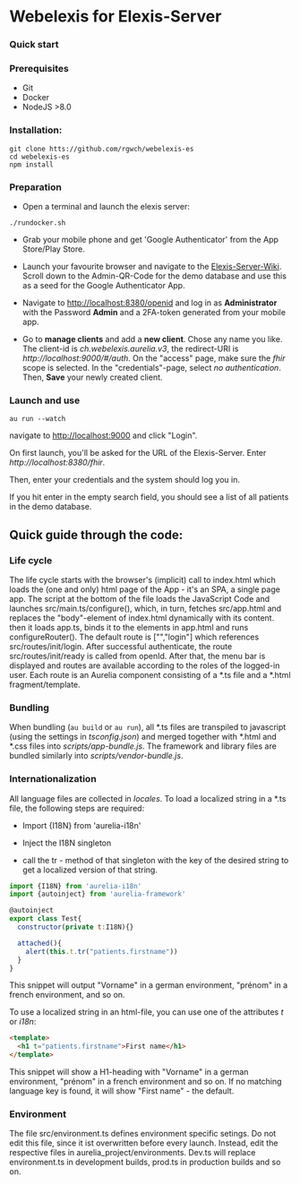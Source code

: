 # Webelexis for Elexis-Server 

### Quick start

### Prerequisites

* Git
* Docker
* NodeJS >8.0

### Installation:

```
git clone htts://github.com/rgwch/webelexis-es
cd webelexis-es
npm install
```

### Preparation

* Open a terminal and launch the elexis server:

```
./rundocker.sh
```

* Grab your mobile phone and get 'Google Authenticator' from the App Store/Play Store.

* Launch your favourite browser and navigate to the [Elexis-Server-Wiki](https://github.com/elexis/elexis-server/wiki/SMART-on-FHIR). Scroll down to the Admin-QR-Code for the demo database and use this as a seed for the Google Authenticator App.


* Navigate to <http://localhost:8380/openid> and log in as **Administrator** with the Password **Admin** and a 2FA-token generated from your mobile app.

* Go to **manage clients** and add a **new client**. Chose any name you like. The client-id is *ch.webelexis.aurelia.v3*, the redirect-URI is *http://localhost:9000/#/auth*. On the "access" page, make sure
the *fhir* scope is selected. In the "credentials"-page, select *no authentication*. Then, **Save** your newly created client.



### Launch and use

```
au run --watch
``` 

navigate to <http://localhost:9000> and click "Login".

On first launch, you'll be asked for the URL of the Elexis-Server. Enter *http://localhost:8380/fhir*.

Then, enter your credentials and the system should log you in.

If you hit enter in the empty search field, you should see a list of all patients in the demo database.


## Quick guide through the code:

### Life cycle

The life cycle starts with the browser's (implicit) call to index.html which loads the (one and only) html page of the App - it's an SPA, a single page app. The script at the bottom of the file loads the JavaScript Code and launches src/main.ts/configure(), which, in turn, fetches src/app.html and replaces the "body"-element of index.html dynamically with its content. then it loads app.ts, binds it to the elements in app.html and runs configureRouter(). The default route is ["","login"] which references src/routes/init/login. After successful authenticate, the route src/routes/init/ready is called from openId. After that, the menu bar is displayed and routes are available according to the roles of the logged-in user. Each route is an Aurelia component consisting of a *.ts file and a *.html fragment/template.

### Bundling

When bundling (`au build` or `au run`), all *.ts files are transpiled to javascript (using the settings in *tsconfig.json*) and merged together with *.html and *.css files into *scripts/app-bundle.js*. The framework and library files are bundled similarly into *scripts/vendor-bundle.js*.

### Internationalization

All language files are collected in *locales*. To load a localized string in a *.ts file, the following steps are required:

* Import {I18N} from 'aurelia-i18n'

* Inject the I18N singleton

* call the tr - method of that singleton with the key of the desired string to get a localized version of that string.

```javascript
import {I18N} from 'aurelia-i18n'
import {autoinject} from 'aurelia-framework'

@autoinject
export class Test{
  constructor(private t:I18N){}

  attached(){
    alert(this.t.tr("patients.firstname"))
  }
}
```
This snippet will output "Vorname" in a german environment, "prénom" in a french environment, and so on.

To use a localized string in an html-file, you can use one of the attributes *t* or *i18n*:

```html
<template>
  <h1 t="patients.firstname">First name</h1>
</template>
```

This snippet will show a H1-heading with "Vorname" in a german environment, "prénom" in a french environment and so on.
If no matching language key is found, it will show "First name" - the default.

### Environment

The file src/environment.ts defines environment specific setings. Do not edit this file, since it ist overwritten before every launch. Instead, edit the respective files in aurelia_project/environments. Dev.ts will replace environment.ts in development builds, prod.ts in production builds and so on.
